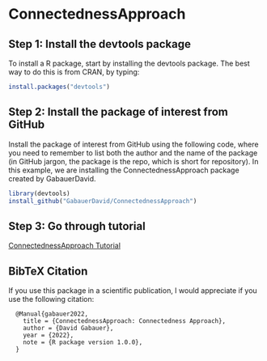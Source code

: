 # ConnectednessApproach

## Step 1: Install the devtools package

To install a R package, start by installing the devtools package. The best way to do this is from CRAN, by typing:

```r
install.packages("devtools")
```

## Step 2: Install the package of interest from GitHub

Install the package of interest from GitHub using the following code, where you need to remember to list both the author and the name of the package (in GitHub jargon, the package is the repo, which is short for repository). In this example, we are installing the ConnectednessApproach package created by GabauerDavid.

```r
library(devtools)
install_github("GabauerDavid/ConnectednessApproach")
```

## Step 3: Go through tutorial

[ConnectednessApproach Tutorial](https://gabauerdavid.github.io/ConnectednessApproach/#Dynamic_Connectedness_Measures)

## BibTeX Citation

If you use this package in a scientific publication, I would appreciate if you use the following citation:

```
  @Manual{gabauer2022,
    title = {ConnectednessApproach: Connectedness Approach},
    author = {David Gabauer},
    year = {2022},
    note = {R package version 1.0.0},
  }
```
